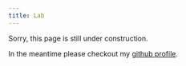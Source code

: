 ```yaml
---
title: Lab
---
```

Sorry, this page is still under construction.

In the meantime please checkout my [github profile](//github.com/sransara/).
